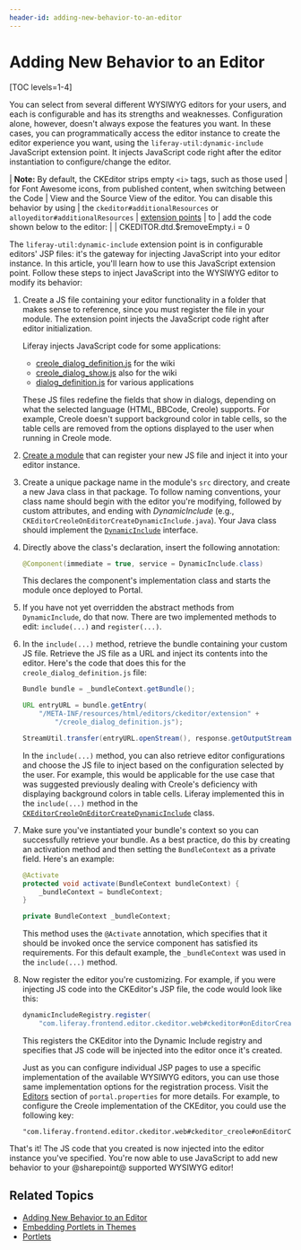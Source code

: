 ```yaml
---
header-id: adding-new-behavior-to-an-editor
---
```


# Adding New Behavior to an Editor

[TOC levels=1-4]

You can select from several different WYSIWYG editors for your users, and each 
is configurable and has its strengths and weaknesses. Configuration alone, 
however, doesn't always expose the features you want. In these cases, you can 
programmatically access the editor instance to create the editor experience you 
want, using the `liferay-util:dynamic-include` JavaScript extension point. It 
injects JavaScript code right after the editor instantiation to configure/change 
the editor. 

| **Note:** By default, the CKEditor strips empty `<i>` tags, such as those used
| for Font Awesome icons, from published content, when switching between the Code
| View and the Source View of the editor. You can disable this behavior by using
| the `ckeditor#additionalResources` or `alloyeditor#additionalResources`
| [extension points](/docs/7-2/customization/-/knowledge_base/c/wysiwyg-editor-dynamic-includes)
| to
| add the code shown below to the editor:
| 
|     CKEDITOR.dtd.$removeEmpty.i = 0

The `liferay-util:dynamic-include` extension point is in configurable editors' 
JSP files: it's the gateway for injecting JavaScript into your editor instance. 
In this article, you'll learn how to use this JavaScript extension point. Follow 
these steps to inject JavaScript into the WYSIWYG editor to modify its behavior:

1.  Create a JS file containing your editor functionality in a folder that makes 
    sense to reference, since you must register the file in your module. The 
    extension point injects the JavaScript code right after editor 
    initialization. 

    Liferay injects JavaScript code for some applications: 

    - [creole_dialog_definition.js](https://github.com/liferay/liferay-portal/blob/7.2.x/modules/apps/frontend-editor/frontend-editor-ckeditor-web/src/main/resources/META-INF/resources/_diffs/extension/creole_dialog_definition.js) for the wiki
    - [creole_dialog_show.js](https://github.com/liferay/liferay-portal/blob/7.2.x/modules/apps/frontend-editor/frontend-editor-ckeditor-web/src/main/resources/META-INF/resources/_diffs/extension/creole_dialog_show.js) also for the wiki
    - [dialog_definition.js](https://github.com/liferay/liferay-portal/blob/7.2.x/modules/apps/frontend-editor/frontend-editor-ckeditor-web/src/main/resources/META-INF/resources/_diffs/extension/dialog_definition.js) for various applications

    These JS files redefine the fields that show in dialogs, depending on what 
    the selected language (HTML, BBCode, Creole) supports. For example, Creole 
    doesn't support background color in table cells, so the table cells are 
    removed from the options displayed to the user when running in Creole 
    mode. 

2.  [Create a module](/docs/7-2/reference/-/knowledge_base/r/creating-a-project) 
    that can register your new JS file and inject it into your editor instance. 

3.  Create a unique package name in the module's `src` directory, and create a 
    new Java class in that package. To follow naming conventions, your class 
    name should begin with the editor you're modifying, followed by custom 
    attributes, and ending with *DynamicInclude* (e.g., 
    `CKEditorCreoleOnEditorCreateDynamicInclude.java`). Your Java class should 
    implement the [`DynamicInclude`](@platform-ref@/7.2-latest/javadocs/portal-kernel/com/liferay/portal/kernel/servlet/taglib/DynamicInclude.html) 
    interface. 

4.  Directly above the class's declaration, insert the following annotation:

    ```java
    @Component(immediate = true, service = DynamicInclude.class)
    ```

    This declares the component's implementation class and starts the module 
    once deployed to Portal. 

5.  If you have not yet overridden the abstract methods from `DynamicInclude`, do
    that now. There are two implemented methods to edit: `include(...)` and 
    `register(...)`.

6.  In the `include(...)` method, retrieve the bundle containing your custom JS 
    file. Retrieve the JS file as a URL and inject its contents into the editor. 
    Here's the code that does this for the `creole_dialog_definition.js` 
    file:

    ```java
    Bundle bundle = _bundleContext.getBundle();

    URL entryURL = bundle.getEntry(
        "/META-INF/resources/html/editors/ckeditor/extension" +
            "/creole_dialog_definition.js");

    StreamUtil.transfer(entryURL.openStream(), response.getOutputStream());
    ```

    In the `include(...)` method, you can also retrieve editor configurations
    and choose the JS file to inject based on the configuration selected by the
    user. For example, this would be applicable for the use case that was
    suggested previously dealing with Creole's deficiency with displaying
    background colors in table cells. Liferay implemented this in the
    `include(...)` method in the
    [`CKEditorCreoleOnEditorCreateDynamicInclude`](https://github.com/liferay/liferay-portal/blob/7.2.x/modules/apps/frontend-editor/frontend-editor-ckeditor-web/src/main/java/com/liferay/frontend/editor/ckeditor/web/internal/servlet/taglib/CKEditorCreoleOnEditorCreateDynamicInclude.java)
    class.

7.  Make sure you've instantiated your bundle's context so you can successfully 
    retrieve your bundle. As a best practice, do this by creating an activation 
    method and then setting the `BundleContext` as a private field. Here's an 
    example: 

    ```java
    @Activate
    protected void activate(BundleContext bundleContext) {
        _bundleContext = bundleContext;
    }

    private BundleContext _bundleContext;
    ```

    This method uses the `@Activate` annotation, which specifies that it 
    should be invoked once the service component has satisfied its requirements. 
    For this default example, the `_bundleContext` was used in the 
    `include(...)` method. 

8.  Now register the editor you're customizing. For example, if you were 
    injecting JS code into the CKEditor's JSP file, the code would look like 
    this:

    ```java
    dynamicIncludeRegistry.register(
        "com.liferay.frontend.editor.ckeditor.web#ckeditor#onEditorCreate");
    ```

    This registers the CKEditor into the Dynamic Include registry and specifies 
    that JS code will be injected into the editor once it's created. 

    Just as you can configure individual JSP pages to use a specific 
    implementation of the available WYSIWYG editors, you can use those same 
    implementation options for the registration process. Visit the 
    [Editors](@platform-ref@/7.1-latest/propertiesdoc/portal.properties.html#Editors) 
    section of `portal.properties` for more details. For example, to configure 
    the Creole implementation of the CKEditor, you could use the following 
    key:

        "com.liferay.frontend.editor.ckeditor.web#ckeditor_creole#onEditorCreate"

That's it! The JS code that you created is now injected into the editor instance 
you've specified. You're now able to use JavaScript to add new behavior to your 
@sharepoint@ supported WYSIWYG editor! 

## Related Topics

- [Adding New Behavior to an Editor](/docs/7-2/frameworks/-/knowledge_base/f/adding-new-behavior-to-an-editor)
- [Embedding Portlets in Themes](/docs/7-2/frameworks/-/knowledge_base/f/embedding-portlets-in-themes)
- [Portlets](/docs/7-2/frameworks/-/knowledge_base/f/portlets)
